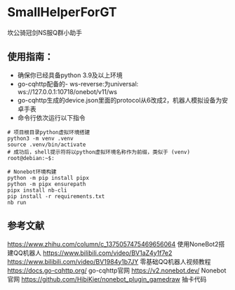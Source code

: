# SmallHelperForGT
坎公骑冠剑NS服Q群小助手

## 使用指南：
+ 确保你已经具备python 3.9及以上环境
+ go-cqhttp配备的- ws-reverse:为universal: ws://127.0.0.1:10718/onebot/v11/ws
+ go-cqhttp生成的device.json里面的protocol从6改成2，机器人模拟设备为安卓手表
+ 命令行依次运行以下指令
~~~
# 项目根目录python虚拟环境搭建
python3 -m venv .venv
source .venv/bin/activate
# 成功后，shell提示符将以python虚拟环境名称作为前缀，类似于 (venv) root@debian:~$:

# Nonebot环境构建
python -m pip install pipx
python -m pipx ensurepath
pipx install nb-cli
pip install -r requirements.txt
nb run
~~~

## 参考文献
https://www.zhihu.com/column/c_1375057475469656064 使用NoneBot2搭建QQ机器人
https://www.bilibili.com/video/BV1aZ4y1f7e2 https://www.bilibili.com/video/BV1984y1b7JY 零基础QQ机器人视频教程
https://docs.go-cqhttp.org/ go-cqhttp官网
https://v2.nonebot.dev/ Nonebot官网
https://github.com/HibiKier/nonebot_plugin_gamedraw 抽卡代码
